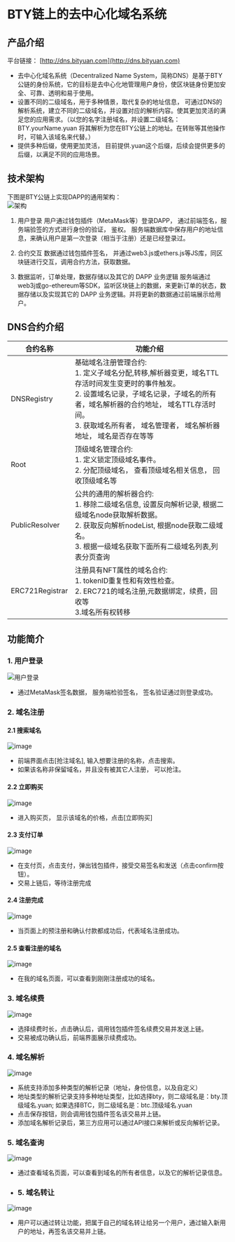 # BTY链上的去中心化域名系统
## 产品介绍
平台链接： [http://dns.bityuan.com](http://dns.bityuan.com)  
- 去中心化域名系统（Decentralized Name System，简称DNS）是基于BTY公链的身份系统，它的目标是去中心化地管理用户身份，使区块链身份更加安全、可靠、透明和易于使用。  
- 设置不同的二级域名，用于多种情景，取代复杂的地址信息， 可通过DNS的解析系统，建立不同的二级域名，并设置对应的解析内容。使其更加灵活的满足您的应用需求。（以您的名字注册域名，并设置二级域名：BTY.yourName.yuan 将其解析为您在BTY公链上的地址。在转账等其他操作时，可输入该域名来代替。）  
- 提供多种后缀，使用更加灵活， 目前提供.yuan这个后缀，后续会提供更多的后缀，以满足不同的应用场景。  

## 技术架构
下图是BTY公链上实现DAPP的通用架构：  
![架构](./resource/jiagou.png)

1. 用户登录
用户通过钱包插件（MetaMask等）登录DAPP， 通过前端签名，服务端验签的方式进行身份的验证， 鉴权。 服务端数据库中保存用户的地址信息，来确认用户是第一次登录（相当于注册）还是已经登录过。

2. 合约交互
数据通过钱包插件签名， 并通过web3.js或ethers.js等JS库，同区块链进行交互，调用合约方法，获取数据。

3. 数据监听，订单处理，数据存储以及其它的 DAPP 业务逻辑
服务端通过web3j或go-ethereum等SDK，监听区块链上的数据，来更新订单的状态，数据存储以及实现其它的 DAPP 业务逻辑。并将更新的数据通过前端展示给用户。

## DNS合约介绍
| 合约名称 | 功能介绍 |
| ------ | ---------- | 
| DNSRegistry | 基础域名注册管理合约: <br>1. 定义子域名分配,转移,解析器变更，域名TTL存活时间发生变更时的事件触发。 <br>2. 设置域名记录，子域名记录，子域名的所有者，域名解析器的合约地址， 域名TTL存活时间。 <br>3. 获取域名所有者， 域名管理者， 域名解析器地址， 域名是否存在等等| 
| Root | 顶级域名管理合约: <br>1. 定义锁定顶级域名事件。 <br>2. 分配顶级域名， 查看顶级域名相关信息， 回收顶级域名等| 
| PublicResolver | 公共的通用的解析器合约: <br>1. 移除二级域名信息, 设置反向解析记录, 根据二级域名node获取解析数据。<br>2. 获取反向解析nodeList, 根据node获取二级域名。<br>3. 根据一级域名获取下面所有二级域名列表,列表分页查询 |
| ERC721Registrar | 注册具有NFT属性的域名合约: <br>1. tokenID重复性和有效性检查。 <br>2. ERC721的域名注册,元数据绑定，续费，回收等 <br>3.域名所有权转移  | 

## 功能简介
### 1. 用户登录
![用户登录](./resource/loginDNS.png)
- 通过MetaMask签名数据， 服务端检验签名， 签名验证通过则登录成功。

### 2. 域名注册
#### 2.1 搜索域名
![image](./resource/registerDNS1.png)
- 前端界面点击[抢注域名], 输入想要注册的名称，点击搜索。
- 如果该名称非保留域名，并且没有被其它人注册， 可以抢注。

#### 2.2 立即购买
![image](./resource/registerDNS2.png)
- 进入购买页， 显示该域名的价格，点击[立即购买]

#### 2.3 支付订单
![image](./resource/registerDNS3.png)
- 在支付页，点击支付，弹出钱包插件，接受交易签名和发送（点击confirm按钮）。
- 交易上链后，等待注册完成

#### 2.4 注册完成
![image](./resource/registerDNS4.png)
- 当页面上的预注册和确认付款都成功后，代表域名注册成功。

#### 2.5 查看注册的域名
![image](./resource/registerDNS5.png)
- 在我的域名页面，可以查看到刚刚注册成功的域名。

### 3. 域名续费
![image](./resource/xufei.png)
- 选择续费时长，点击确认后，调用钱包插件签名续费交易并发送上链。
- 交易被成功确认后，前端界面展示续费成功。

### 4. 域名解析
![image](./resource/jiexi.png)
- 系统支持添加多种类型的解析记录（地址，身份信息，以及自定义）
- 地址类型的解析记录支持多种地址类型，比如选择bty，则二级域名是：bty.顶级域名.yuan; 如果选择BTC，则二级域名是：btc.顶级域名.yuan
- 点击保存按钮，则会调用钱包插件签名该交易并上链。
- 添加域名解析记录后，第三方应用可以通过API接口来解析或反向解析记录。

### 5. 域名查询
![image](./resource/chakan.png)
- 通过查看域名页面，可以查看到域名的所有者信息，以及它的解析记录信息。

- ### 5. 域名转让
![image](./resource/zhuanrang.png)
- 用户可以通过转让功能，把属于自己的域名转让给另一个用户，通过输入新用户的地址，再签名该交易并上链。
